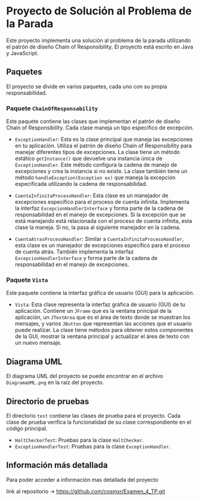 # Proyecto de Solución al Problema de la Parada

Este proyecto implementa una solución al problema de la parada utilizando el patrón de diseño Chain of Responsibility. El proyecto está escrito en Java y JavaScript.

## Paquetes

El proyecto se divide en varios paquetes, cada uno con su propia responsabilidad.

### Paquete `ChainOfResponsability`

Este paquete contiene las clases que implementan el patrón de diseño Chain of Responsibility. Cada clase maneja un tipo específico de excepción.

- `ExceptionHandler`: Esta es la clase principal que maneja las excepciones en tu aplicación. Utiliza el patrón de diseño Chain of Responsibility para manejar diferentes tipos de excepciones. La clase tiene un método estático `getInstance()` que devuelve una instancia única de `ExceptionHandler`. Este método configura la cadena de manejo de excepciones y crea la instancia si no existe. La clase también tiene un método `handleException(Exception ex)` que maneja la excepción especificada utilizando la cadena de responsabilidad.

- `CuentaInfinitaProcesoHandler`: Esta clase es un manejador de excepciones específico para el proceso de cuenta infinita. Implementa la interfaz `ExcepcionHandlerInterface` y forma parte de la cadena de responsabilidad en el manejo de excepciones. Si la excepción que se está manejando está relacionada con el proceso de cuenta infinita, esta clase la maneja. Si no, la pasa al siguiente manejador en la cadena.

- `CuentaAtrasProcesoHandler`: Similar a `CuentaInfinitaProcesoHandler`, esta clase es un manejador de excepciones específico para el proceso de cuenta atrás. También implementa la interfaz `ExcepcionHandlerInterface` y forma parte de la cadena de responsabilidad en el manejo de excepciones.

### Paquete `Vista`

Este paquete contiene la interfaz gráfica de usuario (GUI) para la aplicación.

- `Vista`: Esta clase representa la interfaz gráfica de usuario (GUI) de tu aplicación. Contiene un `JFrame` que es la ventana principal de la aplicación, un `JTextArea` que es el área de texto donde se muestran los mensajes, y varios `JButton` que representan las acciones que el usuario puede realizar. La clase tiene métodos para obtener estos componentes de la GUI, mostrar la ventana principal y actualizar el área de texto con un nuevo mensaje.

## Diagrama UML

El diagrama UML del proyecto se puede encontrar en el archivo `DiagramaUML.png` en la raíz del proyecto.

## Directorio de pruebas

El directorio `test` contiene las clases de prueba para el proyecto. Cada clase de prueba verifica la funcionalidad de su clase correspondiente en el código principal.

- `HaltCheckerTest`: Pruebas para la clase `HaltChecker`.
- `ExceptionHandlerTest`: Pruebas para la clase `ExceptionHandler`.

## Información más detallada

Para poder acceder a información mas detallada del proyecto 

link al repositorio -> https://github.com/cosmxr/Examen_4_TP.git
